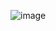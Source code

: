 ![image](https://github.com/jibronacip/Designs/assets/76101932/52e44972-5477-4f4b-ad47-4ca2f3b15924)
